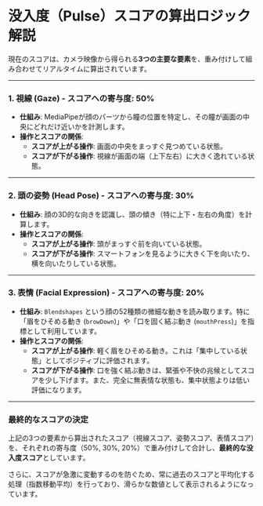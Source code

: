 # 没入度（Pulse）スコアの算出ロジック解説

現在のスコアは、カメラ映像から得られる**3つの主要な要素**を、重み付けして組み合わせてリアルタイムに算出されています。

---

### 1. 視線 (Gaze) - スコアへの寄与度: 50%

*   **仕組み**:
    MediaPipeが顔のパーツから瞳の位置を特定し、その瞳が画面の中央にどれだけ近いかを計測します。
*   **操作とスコアの関係**:
    *   **スコアが上がる操作**: 画面の中央をまっすぐ見つめている状態。
    *   **スコアが下がる操作**: 視線が画面の端（上下左右）に大きく逸れている状態。

---

### 2. 頭の姿勢 (Head Pose) - スコアへの寄与度: 30%

*   **仕組み**:
    顔の3D的な向きを認識し、頭の傾き（特に上下・左右の角度）を計算します。
*   **操作とスコアの関係**:
    *   **スコアが上がる操作**: 頭がまっすぐ前を向いている状態。
    *   **スコアが下がる操作**: スマートフォンを見るように大きく下を向いたり、横を向いたりしている状態。

---

### 3. 表情 (Facial Expression) - スコアへの寄与度: 20%

*   **仕組み**:
    `Blendshapes` という顔の52種類の微細な動きを読み取ります。特に「眉をひそめる動き (`browDown`)」や「口を固く結ぶ動き (`mouthPress`)」を指標として利用しています。
*   **操作とスコアの関係**:
    *   **スコアが上がる操作**: 軽く眉をひそめる動き。これは「集中している状態」としてポジティブに評価されます。
    *   **スコアが下がる操作**: 口を強く結ぶ動きは、緊張や不快の兆候としてスコアを少し下げます。また、完全に無表情な状態も、集中状態よりは低い評価になります。

---

### 最終的なスコアの決定

上記の3つの要素から算出されたスコア（視線スコア、姿勢スコア、表情スコア）を、それぞれの寄与度（50%, 30%, 20%）で重み付けして合計し、**最終的な没入度スコア**としています。

さらに、スコアが急激に変動するのを防ぐため、常に過去のスコアと平均化する処理（指数移動平均）を行っており、滑らかな数値として表示されるようになっています。
